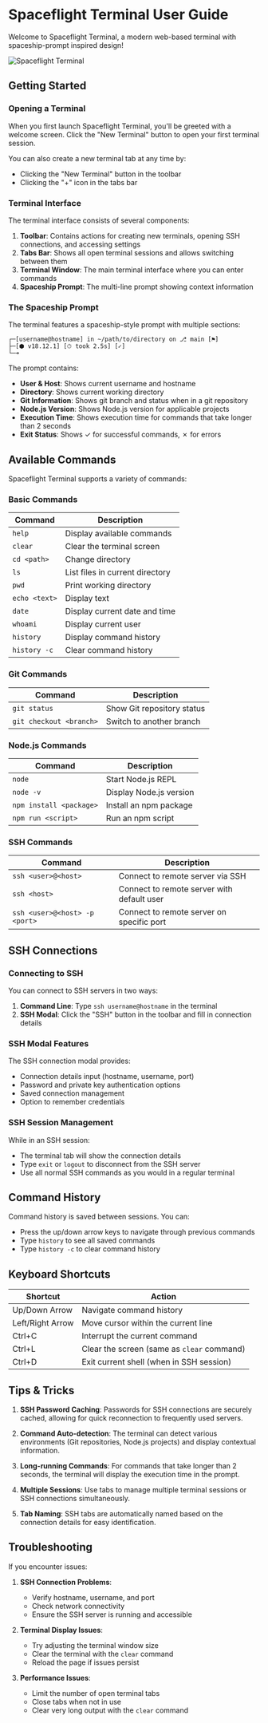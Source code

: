 # Spaceflight Terminal User Guide

Welcome to Spaceflight Terminal, a modern web-based terminal with spaceship-prompt inspired design!

![Spaceflight Terminal](https://github.com/spaceship-prompt/spaceship-prompt/raw/master/preview.gif)

## Getting Started

### Opening a Terminal

When you first launch Spaceflight Terminal, you'll be greeted with a welcome screen. Click the "New Terminal" button to open your first terminal session.

You can also create a new terminal tab at any time by:
- Clicking the "New Terminal" button in the toolbar
- Clicking the "+" icon in the tabs bar

### Terminal Interface

The terminal interface consists of several components:

1. **Toolbar**: Contains actions for creating new terminals, opening SSH connections, and accessing settings
2. **Tabs Bar**: Shows all open terminal sessions and allows switching between them
3. **Terminal Window**: The main terminal interface where you can enter commands
4. **Spaceship Prompt**: The multi-line prompt showing context information

### The Spaceship Prompt

The terminal features a spaceship-style prompt with multiple sections:

```
┌─[username@hostname] in ~/path/to/directory on ⎇ main [⚑]
├─[⬢ v18.12.1] [⏱ took 2.5s] [✓]
└─➜ 
```

The prompt contains:
- **User & Host**: Shows current username and hostname
- **Directory**: Shows current working directory
- **Git Information**: Shows git branch and status when in a git repository
- **Node.js Version**: Shows Node.js version for applicable projects
- **Execution Time**: Shows execution time for commands that take longer than 2 seconds
- **Exit Status**: Shows ✓ for successful commands, ✗ for errors

## Available Commands

Spaceflight Terminal supports a variety of commands:

### Basic Commands

| Command | Description |
|---------|-------------|
| `help` | Display available commands |
| `clear` | Clear the terminal screen |
| `cd <path>` | Change directory |
| `ls` | List files in current directory |
| `pwd` | Print working directory |
| `echo <text>` | Display text |
| `date` | Display current date and time |
| `whoami` | Display current user |
| `history` | Display command history |
| `history -c` | Clear command history |

### Git Commands

| Command | Description |
|---------|-------------|
| `git status` | Show Git repository status |
| `git checkout <branch>` | Switch to another branch |

### Node.js Commands

| Command | Description |
|---------|-------------|
| `node` | Start Node.js REPL |
| `node -v` | Display Node.js version |
| `npm install <package>` | Install an npm package |
| `npm run <script>` | Run an npm script |

### SSH Commands

| Command | Description |
|---------|-------------|
| `ssh <user>@<host>` | Connect to remote server via SSH |
| `ssh <host>` | Connect to remote server with default user |
| `ssh <user>@<host> -p <port>` | Connect to remote server on specific port |

## SSH Connections

### Connecting to SSH

You can connect to SSH servers in two ways:

1. **Command Line**: Type `ssh username@hostname` in the terminal
2. **SSH Modal**: Click the "SSH" button in the toolbar and fill in connection details

### SSH Modal Features

The SSH connection modal provides:
- Connection details input (hostname, username, port)
- Password and private key authentication options
- Saved connection management
- Option to remember credentials

### SSH Session Management

While in an SSH session:
- The terminal tab will show the connection details
- Type `exit` or `logout` to disconnect from the SSH server
- Use all normal SSH commands as you would in a regular terminal

## Command History

Command history is saved between sessions. You can:
- Press the up/down arrow keys to navigate through previous commands
- Type `history` to see all saved commands
- Type `history -c` to clear command history

## Keyboard Shortcuts

| Shortcut | Action |
|----------|--------|
| Up/Down Arrow | Navigate command history |
| Left/Right Arrow | Move cursor within the current line |
| Ctrl+C | Interrupt the current command |
| Ctrl+L | Clear the screen (same as `clear` command) |
| Ctrl+D | Exit current shell (when in SSH session) |

## Tips & Tricks

1. **SSH Password Caching**: Passwords for SSH connections are securely cached, allowing for quick reconnection to frequently used servers.

2. **Command Auto-detection**: The terminal can detect various environments (Git repositories, Node.js projects) and display contextual information.

3. **Long-running Commands**: For commands that take longer than 2 seconds, the terminal will display the execution time in the prompt.

4. **Multiple Sessions**: Use tabs to manage multiple terminal sessions or SSH connections simultaneously.

5. **Tab Naming**: SSH tabs are automatically named based on the connection details for easy identification.

## Troubleshooting

If you encounter issues:

1. **SSH Connection Problems**:
   - Verify hostname, username, and port
   - Check network connectivity
   - Ensure the SSH server is running and accessible

2. **Terminal Display Issues**:
   - Try adjusting the terminal window size
   - Clear the terminal with the `clear` command
   - Reload the page if issues persist

3. **Performance Issues**:
   - Limit the number of open terminal tabs
   - Close tabs when not in use
   - Clear very long output with the `clear` command